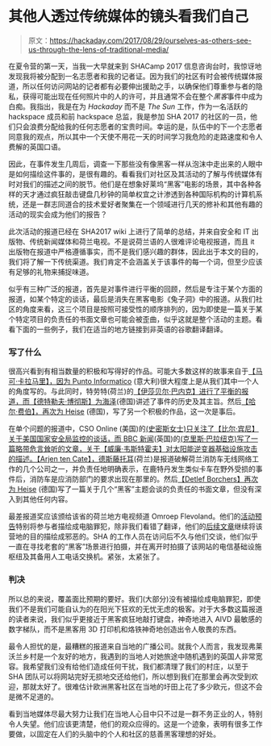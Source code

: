 # 其他人透过传统媒体的镜头看我们自己

> 原文：<https://hackaday.com/2017/08/29/ourselves-as-others-see-us-through-the-lens-of-traditional-media/>

在夏令营的第一天，当我一大早就来到 SHACamp 2017 信息咨询台时，我惊讶地发现我将被分配到一名志愿者和我的记者证。因为我们的社区有时会被传统媒体报道，所以任何访问网站的记者都有必要伸出援助之手，以确保他们尊重参与者的隐私，获得可能出现在任何照片中的人的许可，并且通常不会在整个*黑客*事件中成为白痴。我指出，我是在为 *Hackaday* 而不是 *The Sun* 工作，作为一名活跃的 hackspace 成员和前 hackspace 总监，我是参加 SHA 2017 的社区的一员，他们只会浪费分配给我的任何志愿者的宝贵时间。幸运的是，队伍中的下一个志愿者同意我的观点，所以其中一个天使不用花一天的时间学习我危险的走路速度和令人费解的英国口语。

因此，在事件发生几周后，调查一下那些没有像黑客一样从泡沫中走出来的人眼中是如何描绘这件事的，是很有趣的。看看我们对社区及其活动的了解与传统媒体有时对我们的描述之间的脱节。他们是在想象好莱坞“黑客”电影的场景，其中各种各样的天才通过疯狂敲击键盘几秒钟的简单权宜之计渗透到各种国际机构的计算机系统，还是一群志同道合的技术爱好者聚集在一个领域进行几天的修补和其他有趣的活动的现实会成为他们的报告？

此次活动的报道已经在 SHA2017 wiki 上进行了简单的总结，并来自安全和 IT 出版物、传统新闻媒体和荷兰电视。不是说荷兰语的人很难评论电视报道，而且 it 出版物在报道中严格遵循事实，而不是我们感兴趣的群体，因此出于本文的目的，我们将了解一下传统渠道。我们肯定不会涵盖关于该事件的每一个词，但至少应该有足够的礼物来捕捉味道。

似乎有三种广泛的报道，首先是对事件进行平衡的回顾，然后是专注于某个方面的报道，如某个特定的谈话，最后是消失在黑客电影《兔子洞》中的报道。从我们社区的角度来看，这三个项目是按照可接受性的顺序排列的，因为即使是一篇关于某个特定项目的负责任的书面文章也可能会被歪曲，似乎这就是整个活动的主题。看看下面的一些例子，我们在适当的地方链接到非英语的谷歌翻译翻译。

### 写了什么

很高兴看到有相当数量的积极和写得好的作品。可能大多数这样的故事来自于[【马可·卡拉马里】，因为 Punto Informatico](http://translate.google.com/translate?sl=auto&tl=en&u=http%3A%2F%2Fpunto-informatico.it%2F4398927%2FPI%2FCommenti%2Fcassandra-crossing-atsha2017.aspx) (意大利)很大程度上是从我们其中一个人的角度写的。与此同时，特劳特(荷兰)的[【伊莎贝尔·巴内克】进行了平衡的报道，而](https://translate.google.co.uk/translate?sl=auto&tl=en&js=y&prev=_t&hl=en&ie=UTF-8&u=https%3A%2F%2Fwww.trouw.nl%2Fcultuur%2Feen-oude-airco-wat-platen-en-voila-een-inloop-ijskast%7Ea16a5871%2F&edit-text=&act=url)[【德特勒夫·博彻斯】为海泽](http://translate.google.com/translate?sl=auto&tl=en&u=https%3A%2F%2Fwww.heise.de%2Fnewsticker%2Fmeldung%2FHackercamp-SHA2017-weiter-hacken-egal-was-passiert-3793635.html)(德国)讲述了事件的历史及其主旨。然后[【哈尔·费伯】，再次为 Heise](http://translate.google.com/translate?sl=auto&tl=en&u=https%3A%2F%2Fwww.heise.de%2Fnewsticker%2Fmeldung%2FWas-war-Was-wird-Vom-Regen-NL-in-die-Traufe-D-3798812.html) (德国)，写了另一个积极的作品，这一次是事后。

在单个问题的报道中，CSO Online (美国)的[(史密斯女士)只关注了【比尔·宾尼】关于美国国家安全局监控的谈话，而 BBC 新闻](http://www.csoonline.com/article/3213033/security/nsa-whistleblower-william-binney-presented-how-the-nsa-tracks-you-at-sha2017.html)(英国)的[(克里斯·巴拉纽克)写了一篇略带危言耸听的文章，关于【威廉·韦斯特霍夫】对太阳能逆变器基础设施攻击的描述。](http://www.bbc.co.uk/news/technology-40861976)[【Arjen ten Cate】，德斯藤托耳](http://translate.google.com/translate?sl=auto&tl=en&u=https%3A%2F%2Fwww.destentor.nl%2Fzeewolde%2Falarm-over-hack-in-brandweerauto~ae77462f%2F)(荷兰)是报道破解荷兰消防车无线网络工作的几个公司之一，并负责任地明确表示，在鹿特丹发生类似卡车在野外受损的事件后，消防车是应消防部门的要求出现在那里的。然后[【Detlef Borchers】再次为 Heise](http://translate.google.com/translate?sl=auto&tl=en&u=https%3A%2F%2Fwww.heise.de%2Fnewsticker%2Fmeldung%2FHackercamp-SHA2017-Kuenstliche-Intelligenzen-und-gefaehrliche-Algorithmen-3796002.html) (德国)写了一篇关于几个“黑客”主题会谈的负责任的书面文章，但没有深入到其他任何内容。

最差报道奖应该颁给该省的荷兰地方电视频道 Omroep Flevoland。他们的[活动预告](http://translate.google.com/translate?sl=auto&tl=en&u=http%3A%2F%2Fwww.omroepflevoland.nl%2Fnieuws%2F149972%2Fzeewolde-scoutingterrein-tijdelijk-paradijs-voor-hackers)特别将参与者描绘成电脑罪犯，除非我们看错了翻译，他们的[后续文章](http://translate.google.com/translate?sl=auto&tl=en&u=https%3A%2F%2Fwww.omroepflevoland.nl%2Fnieuws%2F150059%2Fzeewolde-hackers-hacken-er-op-los-in-zeewolde)继续将该营地的目的描绘成邪恶的。SHA 的工作人员在访问后不久与他们交谈，他们似乎一直在寻找老套的“黑客”场景进行拍摄，并在离开时拍摄了该网站的电信基础设施枢纽及其备用人工电话交换机。紧张，太紧张了。

### 判决

所以总的来说，覆盖面比预期的要好。我们(大部分)没有被描绘成电脑罪犯，即使我们不是我们可能自认为的在阳光下狂欢的无忧无虑的极客。对于大多数这篇报道的读者来说，我们似乎更接近于黑客疯狂地敲打键盘，神奇地进入 AIVD 最敏感的数字梯队，而不是黑客用 3D 打印机和烙铁神奇地创造出令人敬畏的东西。

最令人担忧的是，最糟糕的报道来自当地的广播公司。就我个人而言，我发现弗莱沃兰乡村是一个友好的地方，我遇到的当地人对她旅途中随机遇到的英国人非常宽容。我希望我们没有给他们造成任何干扰，我们都清理了我们的村庄，以至于 SHA 团队可以将网站完好无损地交还给他们，所以想到我们在那里会再次受到欢迎，那就太好了。很难估计欧洲黑客社区在当地的圩田上花了多少欧元，但这不会是微不足道的。

看到当地媒体尽最大努力让我们在当地人心目中只不过是一群不务正业的人，特别令人失望。他们应该更清楚，他们的观众应得的。这是一个迹象，表明有很多工作要做，以固定在人们的头脑中的个人和社区的慈善黑客理想的好处。